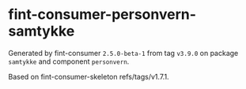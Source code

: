 # fint-consumer-personvern-samtykke

Generated by fint-consumer `2.5.0-beta-1` from tag `v3.9.0` on package `samtykke` and component `personvern`.

Based on fint-consumer-skeleton refs/tags/v1.7.1.
